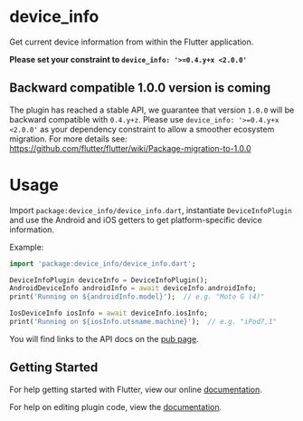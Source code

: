 # device_info

Get current device information from within the Flutter application.

**Please set your constraint to `device_info: '>=0.4.y+x <2.0.0'`**

## Backward compatible 1.0.0 version is coming
The plugin has reached a stable API, we guarantee that version `1.0.0` will be backward compatible with `0.4.y+z`.
Please use `device_info: '>=0.4.y+x <2.0.0'` as your dependency constraint to allow a smoother ecosystem migration.
For more details see: https://github.com/flutter/flutter/wiki/Package-migration-to-1.0.0

# Usage

Import `package:device_info/device_info.dart`, instantiate `DeviceInfoPlugin`
and use the Android and iOS getters to get platform-specific device
information.

Example:

```dart
import 'package:device_info/device_info.dart';

DeviceInfoPlugin deviceInfo = DeviceInfoPlugin();
AndroidDeviceInfo androidInfo = await deviceInfo.androidInfo;
print('Running on ${androidInfo.model}');  // e.g. "Moto G (4)"

IosDeviceInfo iosInfo = await deviceInfo.iosInfo;
print('Running on ${iosInfo.utsname.machine}');  // e.g. "iPod7,1"
```

You will find links to the API docs on the [pub page](https://pub.dartlang.org/packages/device_info).

## Getting Started

For help getting started with Flutter, view our online
[documentation](http://flutter.io/).

For help on editing plugin code, view the [documentation](https://flutter.io/platform-plugins/#edit-code).

